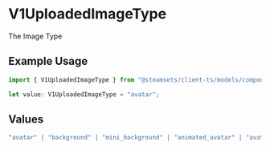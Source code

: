 # V1UploadedImageType

The Image Type

## Example Usage

```typescript
import { V1UploadedImageType } from "@steamsets/client-ts/models/components";

let value: V1UploadedImageType = "avatar";
```

## Values

```typescript
"avatar" | "background" | "mini_background" | "animated_avatar" | "avatar_frame"
```